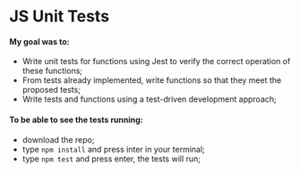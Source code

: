 # JS Unit Tests
#### My goal was to:

- Write unit tests for functions using Jest to verify the correct operation of these functions;
- From tests already implemented, write functions so that they meet the proposed tests;
- Write tests and functions using a test-driven development approach;

#### To be able to see the tests running:

- download the repo;
- type `npm install` and press inter in your terminal;
- type `npm test` and press enter, the tests will run;
